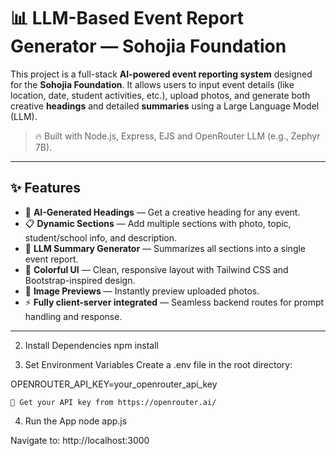 # 📊 LLM-Based Event Report Generator — Sohojia Foundation

This project is a full-stack **AI-powered event reporting system** designed for the **Sohojia Foundation**. It allows users to input event details (like location, date, student activities, etc.), upload photos, and generate both creative **headings** and detailed **summaries** using a Large Language Model (LLM).

> 🔥 Built with Node.js, Express, EJS and OpenRouter LLM (e.g., Zephyr 7B).

---

## ✨ Features

- 🧠 **AI-Generated Headings** — Get a creative heading for any event.
- 📋 **Dynamic Sections** — Add multiple sections with photo, topic, student/school info, and description.
- 📝 **LLM Summary Generator** — Summarizes all sections into a single event report.
- 🎨 **Colorful UI** — Clean, responsive layout with Tailwind CSS and Bootstrap-inspired design.
- 📸 **Image Previews** — Instantly preview uploaded photos.
- ⚡ **Fully client-server integrated** — Seamless backend routes for prompt handling and response.

---


2. Install Dependencies
npm install

3. Set Environment Variables
Create a .env file in the root directory:

OPENROUTER_API_KEY=your_openrouter_api_key

    🔐 Get your API key from https://openrouter.ai/

4. Run the App
node app.js

Navigate to: http://localhost:3000
